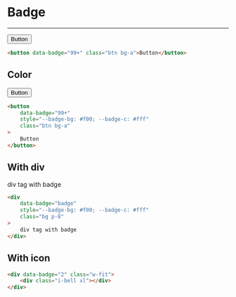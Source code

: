 # Badge

---

<button data-badge="99+" class="btn bg-a">Button</button>

```html
<button data-badge="99+" class="btn bg-a">Button</button>
```

## Color

<button data-badge="99+" style="--badge-bg: #f00; --badge-c: #fff" class="btn bg-a">
    Button
</button>

```html
<button
    data-badge="99+"
    style="--badge-bg: #f00; --badge-c: #fff"
    class="btn bg-a"
>
    Button
</button>
```

## With div

<div data-badge="badge" style="--badge-bg: #f00; --badge-c: #fff" class="bg p-8">
    div tag with badge
</div>

```html
<div
    data-badge="badge"
    style="--badge-bg: #f00; --badge-c: #fff"
    class="bg p-8"
>
    div tag with badge
</div>
```

## With icon

<div data-badge="2" class="w-fit">
    <div class="i-bell xl"></div>
</div>

```html
<div data-badge="2" class="w-fit">
    <div class="i-bell xl"></div>
</div>
```
